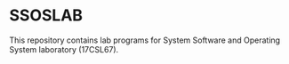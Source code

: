 # SSOSLAB
This repository contains lab programs for System Software and Operating System laboratory (17CSL67).
